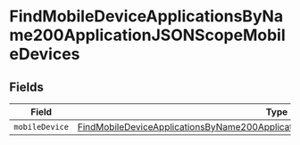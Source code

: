# FindMobileDeviceApplicationsByName200ApplicationJSONScopeMobileDevices


## Fields

| Field                                                                                                                                                                                               | Type                                                                                                                                                                                                | Required                                                                                                                                                                                            | Description                                                                                                                                                                                         |
| --------------------------------------------------------------------------------------------------------------------------------------------------------------------------------------------------- | --------------------------------------------------------------------------------------------------------------------------------------------------------------------------------------------------- | --------------------------------------------------------------------------------------------------------------------------------------------------------------------------------------------------- | --------------------------------------------------------------------------------------------------------------------------------------------------------------------------------------------------- |
| `mobileDevice`                                                                                                                                                                                      | [FindMobileDeviceApplicationsByName200ApplicationJSONScopeMobileDevicesMobileDevice](../../models/operations/findmobiledeviceapplicationsbyname200applicationjsonscopemobiledevicesmobiledevice.md) | :heavy_minus_sign:                                                                                                                                                                                  | N/A                                                                                                                                                                                                 |